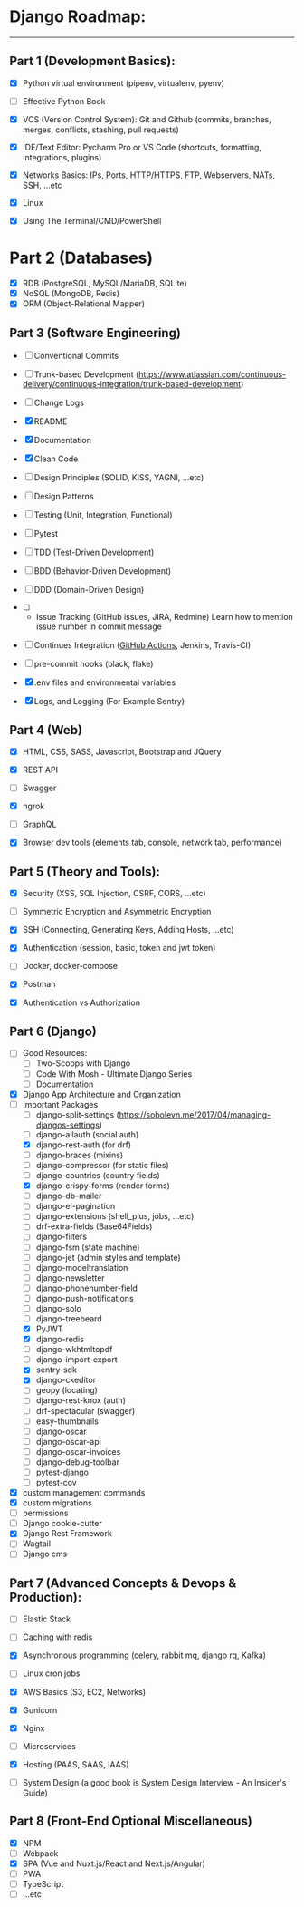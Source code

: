 # Django Roadmap:

-------------------

## Part 1 (Development Basics):
* [x] Python virtual environment (pipenv, virtualenv, pyenv)

* [ ] Effective Python Book

* [x] VCS (Version Control System):
  Git and Github (commits, branches, merges, conflicts, stashing, pull requests)
  
* [x] IDE/Text Editor:
 Pycharm Pro or VS Code (shortcuts, formatting, integrations, plugins)
  
* [x] Networks Basics:
 IPs, Ports, HTTP/HTTPS, FTP, Webservers, NATs, SSH, ...etc
  
* [x] Linux

* [x] Using The Terminal/CMD/PowerShell

# Part 2 (Databases)
* [x] RDB (PostgreSQL, MySQL/MariaDB, SQLite)
* [x] NoSQL (MongoDB, Redis)
* [x] ORM (Object-Relational Mapper)
  
## Part 3 (Software Engineering)
* [ ] Conventional Commits
* [ ] Trunk-based Development (https://www.atlassian.com/continuous-delivery/continuous-integration/trunk-based-development)
* [ ] Change Logs
* [x] README
* [x] Documentation
* [x] Clean Code
* [ ] Design Principles (SOLID, KISS, YAGNI, ...etc)
* [ ] Design Patterns
* [ ] Testing (Unit, Integration, Functional)
* [ ] Pytest
* [ ] TDD (Test-Driven Development)
* [ ] BDD (Behavior-Driven Development)
* [ ] DDD (Domain-Driven Design)
* [ ] - Issue Tracking (GitHub issues, JIRA, Redmine) Learn how to mention issue number in commit message
* [ ] Continues Integration ([GitHub Actions](https://github.com/features/actions), Jenkins, Travis-CI)
* [ ] pre-commit hooks (black, flake) 
* [x] .env files and environmental variables 
* [x] Logs, and Logging (For Example Sentry)


## Part 4 (Web)
* [x] HTML, CSS, SASS, Javascript, Bootstrap and JQuery
* [x] REST API
* [ ] Swagger
* [x] ngrok
* [ ] GraphQL
* [x] Browser dev tools (elements tab, console, network tab, performance) 


## Part 5 (Theory and Tools):
* [x] Security (XSS, SQL Injection, CSRF, CORS, ...etc)
* [ ] Symmetric Encryption and Asymmetric Encryption
* [x] SSH (Connecting, Generating Keys, Adding Hosts, ...etc)
* [x] Authentication (session, basic, token and jwt token)
* [ ] Docker, docker-compose
* [x] Postman
* [x] Authentication vs Authorization


## Part 6 (Django)
* [ ] Good Resources:
  * [ ] Two-Scoops with Django
  * [ ] Code With Mosh - Ultimate Django Series
  * [ ] Documentation
* [x] Django App Architecture and Organization
* [ ] Important Packages
  * [ ] django-split-settings (https://sobolevn.me/2017/04/managing-djangos-settings)
  * [ ] django-allauth (social auth)
  * [x] django-rest-auth (for drf)
  * [ ] django-braces (mixins)
  * [ ] django-compressor (for static files)
  * [ ] django-countries (country fields)
  * [x] django-crispy-forms (render forms)
  * [ ] django-db-mailer
  * [ ] django-el-pagination
  * [ ] django-extensions (shell_plus, jobs, ...etc)
  * [ ] drf-extra-fields (Base64Fields)
  * [ ] django-filters
  * [ ] django-fsm (state machine)
  * [ ] django-jet (admin styles and template)
  * [ ] django-modeltranslation
  * [ ] django-newsletter
  * [ ] django-phonenumber-field
  * [ ] django-push-notifications
  * [ ] django-solo
  * [ ] django-treebeard
  * [x] PyJWT
  * [x] django-redis
  * [ ] django-wkhtmltopdf
  * [ ] django-import-export
  * [x] sentry-sdk
  * [x] django-ckeditor
  * [ ] geopy (locating)
  * [ ] django-rest-knox (auth)
  * [ ] drf-spectacular (swagger)
  * [ ] easy-thumbnails
  * [ ] django-oscar
  * [ ] django-oscar-api
  * [ ] django-oscar-invoices
  * [ ] django-debug-toolbar
  * [ ] pytest-django
  * [ ] pytest-cov

* [x] custom management commands 
* [x] custom migrations 
* [ ] permissions 
* [ ] Django cookie-cutter
* [x] Django Rest Framework
* [ ] Wagtail 
* [ ] Django cms

## Part 7 (Advanced Concepts & Devops & Production):
* [ ] Elastic Stack
* [ ] Caching with redis
* [x] Asynchronous programming (celery, rabbit mq, django rq, Kafka) 
* [ ] Linux cron jobs
* [x] AWS Basics (S3, EC2, Networks)
* [x] Gunicorn
* [x] Nginx
* [ ] Microservices
* [x] Hosting (PAAS, SAAS, IAAS)
* [ ] System Design (a good book is System Design Interview - An Insider's Guide)


## Part 8 (Front-End Optional Miscellaneous)
* [x] NPM
* [ ] Webpack  
* [x] SPA (Vue and Nuxt.js/React and Next.js/Angular)
* [ ] PWA
* [ ] TypeScript
* [ ] ...etc

